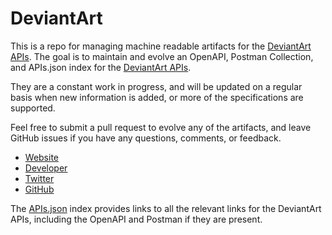 # DeviantArtThis is a repo for managing machine readable artifacts for the [DeviantArt APIs](http://www.deviantart.com). The goal is to maintain and evolve an OpenAPI, Postman Collection, and APIs.json index for the [DeviantArt APIs](http://www.deviantart.com).They are a constant work in progress, and will be updated on a regular basis when new information is added, or more of the specifications are supported.Feel free to submit a pull request to evolve any of the artifacts, and leave GitHub issues if you have any questions, comments, or feedback.- [Website](http://www.deviantart.com)- [Developer](http://www.deviantart.com)- [Twitter](https://twitter.com/deviantART)- [GitHub](https://github.com/deviantART)The [APIs.json](https://github.com/api-evangelist/deviantart/blob/master/apis.json) index provides links to all the relevant links for the DeviantArt APIs, including the OpenAPI and Postman if they are present.
